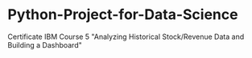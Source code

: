 # Python-Project-for-Data-Science
Certificate IBM Course 5 "Analyzing Historical Stock/Revenue Data and Building a Dashboard"
